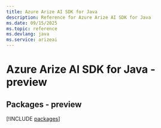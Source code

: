 ```yaml
---
title: Azure Arize AI SDK for Java
description: Reference for Azure Arize AI SDK for Java
ms.date: 09/15/2025
ms.topic: reference
ms.devlang: java
ms.service: arizeai
---
```

# Azure Arize AI SDK for Java - preview
## Packages - preview
[!INCLUDE [packages](arize-ai-index.md)]